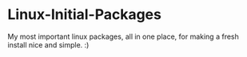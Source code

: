 # Linux-Initial-Packages
My most important linux packages, all in one place, for making a fresh install nice and simple. :)
